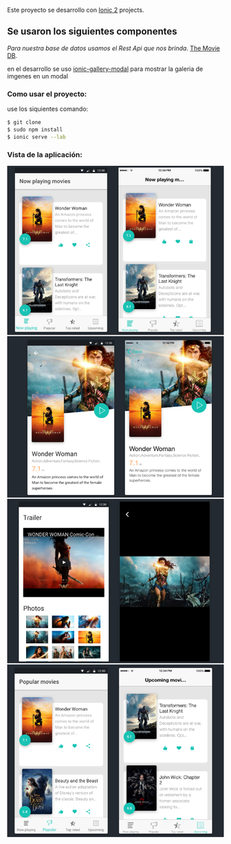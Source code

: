 Este proyecto se desarrollo con [Ionic 2](http://ionicframework.com/docs/) projects.

## Se usaron los siguientes componentes

*Para nuestra base de datos usamos el Rest Api que nos brinda*. [The Movie DB](http://themoviedb.org).

en el desarrollo se uso [ionic-gallery-modal](https://www.npmjs.com/package/ionic-gallery-modal) para mostrar la galeria de imgenes en un modal

### Como usar el proyecto:

use los siquientes comando:

```bash
$ git clone
$ sudo npm install
$ ionic serve --lab
```

### Vista de la aplicación:

![Vista del Home](https://raw.githubusercontent.com/gusdelme18/proyecto_ionic_sena/master/preview/image_movie.png)
![Vista detallada de una película](https://raw.githubusercontent.com/gusdelme18/proyecto_ionic_sena/master/preview/image_movie_detalle.png)
![Scroll en vista detallada de una peícula](https://raw.githubusercontent.com/gusdelme18/proyecto_ionic_sena/master/preview/imagen_movie_detalle_scroll.png)
![Tabs](https://raw.githubusercontent.com/gusdelme18/proyecto_ionic_sena/master/preview/imagen_movies_tabs.png)
